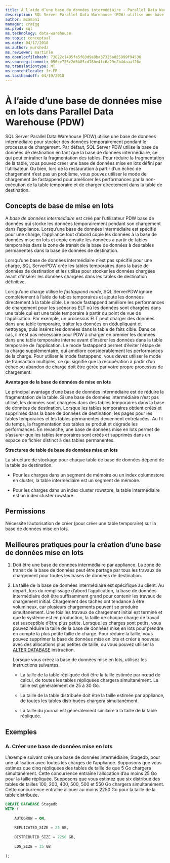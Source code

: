 ```yaml
---
title: À l’aide d’une base de données intermédiaire - Parallel Data Warehouse | Documents Microsoft
description: SQL Server Parallel Data Warehouse (PDW) utilise une base de données intermédiaire pour stocker des données temporairement pendant le processus de chargement.
author: mzaman1
manager: craigg
ms.prod: sql
ms.technology: data-warehouse
ms.topic: conceptual
ms.date: 04/17/2018
ms.author: murshedz
ms.reviewer: martinle
ms.openlocfilehash: 73822c1495fa5f83d9a8ba37325a025999f94530
ms.sourcegitcommit: 056ce753c2d6b85cd78be4fc6a29c2b4daaaf26c
ms.translationtype: MT
ms.contentlocale: fr-FR
ms.lasthandoff: 04/19/2018
---
```

# <a name="using-a-staging-database-in-parallel-data-warehouse-pdw"></a>À l’aide d’une base de données mise en lots dans Parallel Data Warehouse (PDW)
SQL Server Parallel Data Warehouse (PDW) utilise une base de données intermédiaire pour stocker des données temporairement pendant le processus de chargement. Par défaut, SQL Server PDW utilise la base de données de destination en tant que la base de données intermédiaire, ce qui peut entraîner la fragmentation des tables. Pour réduire la fragmentation de la table, vous pouvez créer une base de données mise en lots défini par l’utilisateur. Ou bien, lors de la restauration à partir d’un échec de chargement n’est pas un problème, vous pouvez utiliser le mode de chargement de fastappend pour améliorer les performances par la non-exécution de la table temporaire et de charger directement dans la table de destination.  
  
## <a name="StagingDatabase"></a>Concepts de base de mise en lots  
A *base de données intermédiaire* est créé par l’utilisateur PDW base de données qui stocke les données temporairement pendant son chargement dans l’appliance. Lorsqu’une base de données intermédiaire est spécifié pour une charge, l’appliance tout d’abord copie les données à la base de données mise en lots et copie ensuite les données à partir de tables temporaires dans la zone de transit de la base de données à des tables permanentes dans la base de données de destination.  
  
Lorsqu’une base de données intermédiaire n’est pas spécifié pour une charge, SQL ServerPDW crée les tables temporaires dans la base de données de destination et les utilise pour stocker les données chargées avant d’insérer les données chargées dans les tables de destination définitive.  
  
Lorsqu’une charge utilise le *fastappend mode*, SQL ServerPDW ignore complètement à l’aide de tables temporaires et ajoute les données directement à la table cible. Le mode fastappend améliore les performances de chargement pour les scénarios ELT où les données sont chargées dans une table qui est une table temporaire à partir du point de vue de l’application. Par exemple, un processus ELT peut charger des données dans une table temporaire, traiter les données en dédupliquant et nettoyage, puis insérez les données dans la table de faits cible. Dans ce cas, il n’est pas nécessaire pour PDW à charger en premier les données dans une table temporaire interne avant d’insérer les données dans la table temporaire de l’application. Le mode fastappend permet d’éviter l’étape de la charge supplémentaire, qui améliore considérablement les performances de la charge. Pour utiliser le mode fastappend, vous devez utiliser le mode de transaction multiples, ce qui signifie que la récupération à partir d’un échec ou abandon de charge doit être gérée par votre propre processus de chargement.  
  
**Avantages de la base de données de mise en lots**  
  
Le principal avantage d’une base de données intermédiaire est de réduire la fragmentation de la table. Si une base de données intermédiaire n’est pas utilisé, les données sont chargées dans des tables temporaires dans la base de données de destination. Lorsque les tables temporaires obtient créés et supprimés dans la base de données de destination, les pages pour les tables temporaires et les tables permanentes deviennent entrelacées. Au fil du temps, la fragmentation des tables se produit et dégrade les performances. En revanche, une base de données mise en lots permet de s’assurer que les tables temporaires sont créés et supprimés dans un espace de fichier distinct à des tables permanentes.  
  
**Structures de table de base de données mise en lots**  
  
La structure de stockage pour chaque table de base de données dépend de la table de destination.  
  
-   Pour les charges dans un segment de mémoire ou un index columnstore en cluster, la table intermédiaire est un segment de mémoire.  
  
-   Pour les charges dans un index cluster rowstore, la table intermédiaire est un index cluster rowstore.  
  
## <a name="Permissions"></a>Permissions  
Nécessite l’autorisation de créer (pour créer une table temporaire) sur la base de données mise en lots. 

<!-- MISSING LINKS

For more information, see [Grant Permissions to load data](grant-permissions-to-load-data.md).  

-->
  
## <a name="CreatingStagingDatabase"></a>Meilleures pratiques pour la création d’une base de données mise en lots  
  
1.  Doit être une base de données intermédiaire par appliance. La zone de transit de la base de données peut être partagé par tous les travaux de chargement pour toutes les bases de données de destination.  
  
2.  La taille de la base de données intermédiaire est spécifique au client. Au départ, lors du remplissage d’abord l’application, la base de données intermédiaire doit être suffisamment grand pour contenir les travaux de chargement initial. Chargement des tâches ont tendance à être volumineux, car plusieurs chargements peuvent se produire simultanément. Une fois les travaux de chargement initial est terminé et que le système est en production, la taille de chaque charge de travail est susceptible d’être plus petite. Lorsque les charges sont petits, vous pouvez réduire la taille de la base de données mise en lots pour prendre en compte la plus petite taille de charge. Pour réduire la taille, vous pouvez supprimer la base de données mise en lots et créer à nouveau avec des allocations plus petites de taille, ou vous pouvez utiliser la [ALTER DATABASE](../t-sql/statements/alter-database-parallel-data-warehouse.md) instruction.  
  
    Lorsque vous créez la base de données mise en lots, utilisez les instructions suivantes.  
  
    -   La taille de la table répliquée doit être la taille estimée par nœud de calcul, de toutes les tables répliquées chargera simultanément. La taille est généralement de 25 à 30 Go.  
  
    -   La taille de la table distribuée doit être la taille estimée par appliance, de toutes les tables distribuées chargera simultanément.  
  
    -   La taille du journal est généralement similaire à la taille de la table répliquée.  
  
## <a name="Examples"></a>Exemples  
  
### <a name="a-create-a-staging-database"></a>A. Créer une base de données mise en lots 
L’exemple suivant crée une base de données intermédiaire, Stagedb, pour une utilisation avec toutes les charges de l’appliance. Supposons que vous estimez que cinq répliquées des tables de taille de que 5 Go chargera simultanément. Cette concurrence entraîne l’allocation d’au moins 25 Go pour la taille répliquée. Supposons que vous estimez que six distribué des tables de tailles 100, 200, 400, 500, 500 et 550 Go chargera simultanément. Cette concurrence entraîne allouer au moins 2250 Go pour la taille de la table distribuée.  
  
```sql  
CREATE DATABASE Stagedb  
WITH (  
  
    AUTOGROW = ON,  
  
    REPLICATED_SIZE = 25 GB,  
  
    DISTRIBUTED_SIZE = 2250 GB,  
  
    LOG_SIZE = 25 GB  
  
);  
```  

<!-- MISSING LINKS
 
## See Also  
[Common metadata query examples](metadata-query-examples.md)  

-->
  
